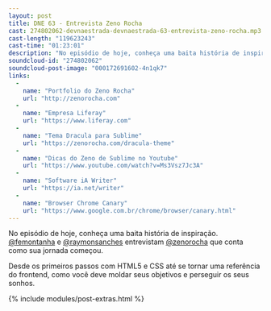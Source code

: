 ```yaml
---
layout: post
title: DNE 63 - Entrevista Zeno Rocha
cast: 274802062-devnaestrada-devnaestrada-63-entrevista-zeno-rocha.mp3
cast-length: "119623243"
cast-time: "01:23:01"
description: "No episódio de hoje, conheça uma baita história de inspiração. @femontanha e @raymonsanches entrevistam @zenorocha que conta como sua jornada começou."
soundcloud-id: "274802062"
soundcloud-post-image: "000172691602-4n1qk7"
links:
  -
    name: "Portfolio do Zeno Rocha"
    url: "http://zenorocha.com"
  -
    name: "Empresa Liferay"
    url: "https://www.liferay.com"
  -
    name: "Tema Dracula para Sublime"
    url: "https://zenorocha.com/dracula-theme"
  -
    name: "Dicas do Zeno de Sublime no Youtube"
    url: "https://www.youtube.com/watch?v=Ms3Vsz7Jc3A"
  -
    name: "Software iA Writer"
    url: "https://ia.net/writer"
  -
    name: "Browser Chrome Canary"
    url: "https://www.google.com.br/chrome/browser/canary.html"
---
```


No episódio de hoje, conheça uma baita história de inspiração. [@femontanha](http://twitter.com/femontanha) e [@raymonsanches](http://twitter.com/raymonsanches) entrevistam [@zenorocha](http://twitter.com/zenorocha) que conta como sua jornada começou.

Desde os primeiros passos com HTML5 e CSS até se tornar uma referência do frontend, como você deve moldar seus objetivos e perseguir os seus sonhos.

{% include modules/post-extras.html %}